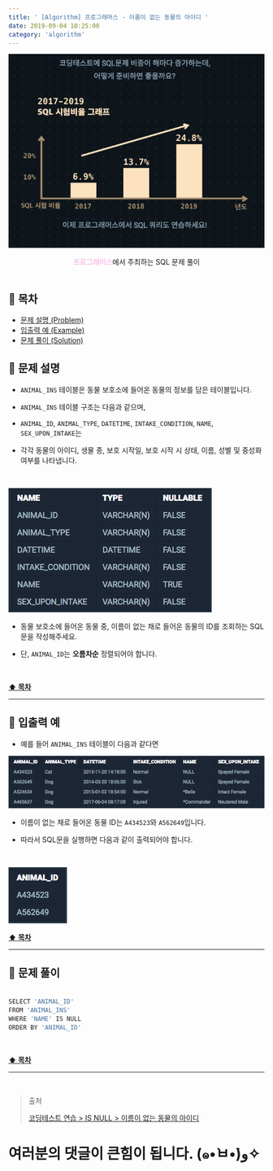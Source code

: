 ```yaml
---
title: ' [Algorithm] 프로그래머스 - 이름이 없는 동물의 아이디 '
date: 2019-09-04 10:25:00
category: 'algorithm'
---
```


![](../../images/sql/logo.png)

<center><strong style="color:#fbc2eb">프로그래머스</strong>에서 주최하는 SQL 문제 풀이</center>

<br />

## **💎 목차**
  * [문제 설명 (Problem)](#-문제-설명)
  * [입출력 예 (Example)](#-입출력-예)
  * [문제 풀이 (Solution)](#-문제-풀이)

## **📕 문제 설명**

- `ANIMAL_INS` 테이블은 동물 보호소에 들어온 동물의 정보를 담은 테이블입니다.

- `ANIMAL_INS` 테이블 구조는 다음과 같으며,

- `ANIMAL_ID`, `ANIMAL_TYPE`, `DATETIME`, `INTAKE_CONDITION`, `NAME`, `SEX_UPON_INTAKE`는

- 각각 동물의 아이디, 생물 종, 보호 시작일, 보호 시작 시 상태, 이름, 성별 및 중성화 여부를 나타냅니다.

<br />

![](../../images/sql/table.1.png)
<br />

- 동물 보호소에 들어온 동물 중, 이름이 없는 채로 들어온 동물의 ID를 조회하는 SQL 문을 작성해주세요.

- 단, `ANIMAL_ID`는 __오름차순__ 정렬되어야 합니다.

<br />

**[⬆ 목차](#-목차)**

---

## **📙 입출력 예**

- 예를 들어 `ANIMAL_INS` 테이블이 다음과 같다면

![](../../images/sql/isnull/1-1.example.png)
<br />

- 이름이 없는 채로 들어온 동물 ID는 `A434523`와 `A562649`입니다.

- 따라서 SQL문을 실행하면 다음과 같이 출력되어야 합니다.

<br />

![](../../images/sql/isnull/1-2.example.png)
<br />

**[⬆ 목차](#-목차)**

---

## **📘 문제 풀이**

```js

SELECT 'ANIMAL_ID'
FROM 'ANIMAL_INS'
WHERE 'NAME' IS NULL
ORDER BY 'ANIMAL_ID'

```

<br />

**[⬆ 목차](#-목차)**

---

<br />

> 출처
>
> <a href="https://programmers.co.kr/learn/courses/30/lessons/59039" target="_blank">코딩테스트 연습 > IS NULL > 이름이 없는 동물의 아이디</a>

# 여러분의 댓글이 큰힘이 됩니다. (๑•̀ㅂ•́)و✧
